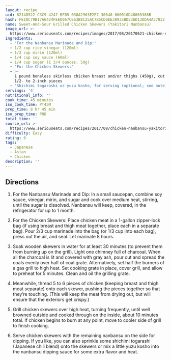 ```yaml
---
layout: recipe
uid: 82148522-C3C9-4247-BF05-038A2963E2E7-30640-000010D48065368B
hash: FE10C79B17A6424FEED067CE63B8C25AC7B5CD0EE38935BD536D13DDA4A37832
name: Sweet-And-Sour Grilled Chicken Skewers (Yakitori Nanbansu)
image_url: >-
  https://www.seriouseats.com/recipes/images/2017/08/20170621-chicken-nanbansu-yakitori-rice-vinegar-vicky-wasik-6-750x563.jpg
ingredients:
  - 'For the Nanbansu Marinade and Dip:'
  - 1/2 cup rice vinegar (120ml)
  - 1/2 cup mirin (120ml)
  - 1/4 cup soy sauce (60ml)
  - 1/4 cup sugar (1 3/4 ounces; 50g)
  - 'For the Chicken Skewers:'
  - >-
    1 pound boneless skinless chicken breast and/or thighs (450g), cut into 1
    1/2- to 2-inch pieces
  - 'Shichimi togarashi or yuzu kosho, for serving (optional; see note)'
servings: '4'
nutritional_info: ''
cook_time: 45 minutes
iso_cook_time: PT45M
prep_time: 8 hr 45 min
iso_prep_time: P0D
total_time: ''
source_url: >-
  https://www.seriouseats.com/recipes/2017/08/chicken-nanbansu-yakitori-recipe.html
difficulty: Easy
rating: 0
tags:
  - Japanese
  - Asian
  - Chicken
description: ''
---
```

## Directions

1. For the Nanbansu Marinade and Dip: In a small saucepan, combine soy sauce, vinegar, mirin, and sugar and cook over medium heat, stirring, until the sugar is dissolved. Nanbansu will keep, covered, in the refrigerator for up to 1 month.

2. For the Chicken Skewers: Place chicken meat in a 1-gallon zipper-lock bag (if using breast and thigh meat together, place each in a separate bag). Pour 2/3 cup marinade into the bag (or 1/3 cup into each bag), press out the air, and seal. Let marinate 8 hours.

3. Soak wooden skewers in water for at least 30 minutes (to prevent them from burning up on the grill). Light one chimney full of charcoal. When all the charcoal is lit and covered with gray ash, pour out and spread the coals evenly over half of coal grate. Alternatively, set half the burners of a gas grill to high heat. Set cooking grate in place, cover grill, and allow to preheat for 5 minutes. Clean and oil the grilling grate.

4. Meanwhile, thread 5 to 6 pieces of chicken (keeping breast and thigh meat separate) onto each skewer, pushing the pieces together so that they’re touching. (This will keep the meat from drying out, but will ensure that the exteriors get crispy.)

5. Grill chicken skewers over high heat, turning frequently, until well browned outside and cooked through on the inside, about 10 minutes total. If chicken begins to burn at any point, move to cooler side of grill to finish cooking.

6. Serve chicken skewers with the remaining nanbansu on the side for dipping. If you like, you can also sprinkle some shichimi togarashi (Japanese chili blend) onto the skewers or mix a little yuzu kosho into the nanbansu dipping sauce for some extra flavor and heat.
